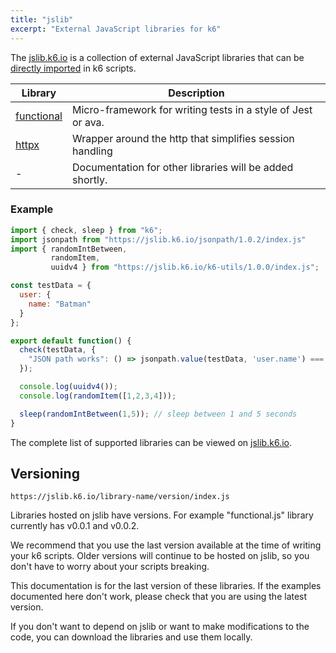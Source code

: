 ```yaml
---
title: "jslib"
excerpt: "External JavaScript libraries for k6"
---
```


The [jslib.k6.io](https://jslib.k6.io/) is a collection of external JavaScript libraries that can be [directly imported](https://k6.io/docs/using-k6/modules#remote-http-s-modules) in k6 scripts.  


| Library | Description |
| -------- | ----------- |
| [functional](/javascript-api/jslib/functional)  | Micro-framework for writing tests in a style of Jest or ava.  |
| [httpx](/javascript-api/jslib/httpx)  | Wrapper around the http that simplifies session handling |
| -  | Documentation for other libraries will be added shortly. |



### Example

<CodeGroup labels={[]}>

```javascript
import { check, sleep } from "k6";
import jsonpath from "https://jslib.k6.io/jsonpath/1.0.2/index.js"
import { randomIntBetween, 
         randomItem, 
         uuidv4 } from "https://jslib.k6.io/k6-utils/1.0.0/index.js";

const testData = {
  user: {
    name: "Batman"
  }
};

export default function() {
  check(testData, {
    "JSON path works": () => jsonpath.value(testData, 'user.name') === "Batman"
  });

  console.log(uuidv4());
  console.log(randomItem([1,2,3,4]));

  sleep(randomIntBetween(1,5)); // sleep between 1 and 5 seconds
}
```

</CodeGroup>

The complete list of supported libraries can be viewed on [jslib.k6.io](https://jslib.k6.io).

## Versioning

```
https://jslib.k6.io/library-name/version/index.js
```

Libraries hosted on jslib have versions. For example "functional.js" library currently has v0.0.1 and v0.0.2. 

We recommend that you use the last version available at the time of writing your k6 scripts. Older versions will continue to be hosted on jslib, so you don't have to worry about your scripts breaking.

This documentation is for the last version of these libraries. If the examples documented here don't work, please check that you are using the latest version.

If you don't want to depend on jslib or want to make modifications to the code, you can download the libraries and use them locally.
